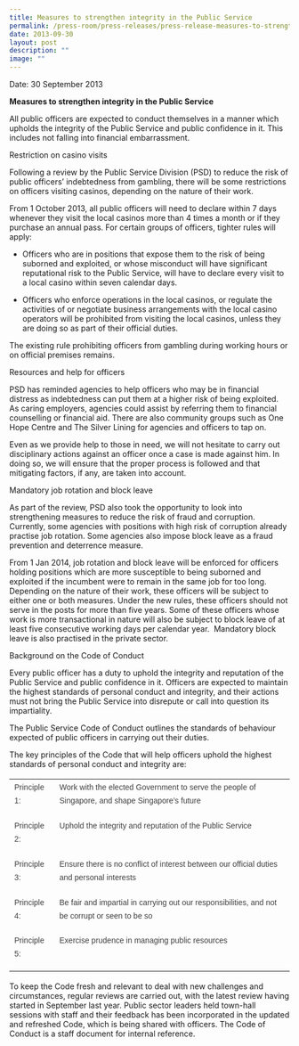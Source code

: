 ```yaml
---
title: Measures to strengthen integrity in the Public Service
permalink: /press-room/press-releases/press-release-measures-to-strengthen-integrity-in-the-public-service/
date: 2013-09-30
layout: post
description: ""
image: ""
---
```


Date: 30 September 2013

**Measures to strengthen integrity in the Public Service**

All public officers are expected to conduct themselves in a manner which upholds the integrity of the Public Service and public confidence in it. This includes not falling into financial embarrassment.

Restriction on casino visits

Following a review by the Public Service Division (PSD) to reduce the risk of public officers’ indebtedness from gambling, there will be some restrictions on officers visiting casinos, depending on the nature of their work.

From 1 October 2013, all public officers will need to declare within 7 days whenever they visit the local casinos more than 4 times a month or if they purchase an annual pass. For certain groups of officers, tighter rules will apply:

*   Officers who are in positions that expose them to the risk of being suborned and exploited, or whose misconduct will have significant reputational risk to the Public Service, will have to declare every visit to a local casino within seven calendar days.

*   Officers who enforce operations in the local casinos, or regulate the activities of or negotiate business arrangements with the local casino operators will be prohibited from visiting the local casinos, unless they are doing so as part of their official duties.

The existing rule prohibiting officers from gambling during working hours or on official premises remains.

Resources and help for officers

PSD has reminded agencies to help officers who may be in financial distress as indebtedness can put them at a higher risk of being exploited. As caring employers, agencies could assist by referring them to financial counselling or financial aid. There are also community groups such as One Hope Centre and The Silver Lining for agencies and officers to tap on.

Even as we provide help to those in need, we will not hesitate to carry out disciplinary actions against an officer once a case is made against him. In doing so, we will ensure that the proper process is followed and that mitigating factors, if any, are taken into account.

Mandatory job rotation and block leave 

As part of the review, PSD also took the opportunity to look into strengthening measures to reduce the risk of fraud and corruption. Currently, some agencies with positions with high risk of corruption already practise job rotation. Some agencies also impose block leave as a fraud prevention and deterrence measure.

From 1 Jan 2014, job rotation and block leave will be enforced for officers holding positions which are more susceptible to being suborned and exploited if the incumbent were to remain in the same job for too long. Depending on the nature of their work, these officers will be subject to either one or both measures. Under the new rules, these officers should not serve in the posts for more than five years. Some of these officers whose work is more transactional in nature will also be subject to block leave of at least five consecutive working days per calendar year.  Mandatory block leave is also practised in the private sector.

Background on the Code of Conduct

Every public officer has a duty to uphold the integrity and reputation of the Public Service and public confidence in it. Officers are expected to maintain the highest standards of personal conduct and integrity, and their actions must not bring the Public Service into disrepute or call into question its impartiality.

The Public Service Code of Conduct outlines the standards of behaviour expected of public officers in carrying out their duties.

The key principles of the Code that will help officers uphold the highest standards of personal conduct and integrity are:

<table style="font-style: normal; font-variant-caps: normal; font-weight: 400; letter-spacing: normal; orphans: auto; text-align: start; text-transform: none; white-space: normal; widows: auto; word-spacing: 0px; -webkit-text-size-adjust: auto; -webkit-text-stroke-width: 0px; text-decoration: none; box-sizing: border-box; vertical-align: top; caret-color: rgb(63, 63, 63); color: rgb(63, 63, 63); font-family: &quot;DM Sans&quot;, sans-serif; font-size: 18px;"><tbody style="box-sizing: border-box; vertical-align: top;"><tr style="box-sizing: border-box; vertical-align: top;"><td style="box-sizing: border-box; vertical-align: top;"><p style="box-sizing: border-box; vertical-align: top; margin-top: 0px; font-size: 0.875rem; line-height: 1.71429em; margin-bottom: 1em;">Principle 1:</p></td><td style="box-sizing: border-box; vertical-align: top;"><p style="box-sizing: border-box; vertical-align: top; margin-top: 0px; font-size: 0.875rem; line-height: 1.71429em; margin-bottom: 1em;">Work with the elected Government to serve the people of Singapore, and shape Singapore’s future</p></td></tr><tr style="box-sizing: border-box; vertical-align: top;"><td style="box-sizing: border-box; vertical-align: top;"><p style="box-sizing: border-box; vertical-align: top; margin-top: 0px; font-size: 0.875rem; line-height: 1.71429em; margin-bottom: 1em;">Principle 2:</p></td><td style="box-sizing: border-box; vertical-align: top;"><p style="box-sizing: border-box; vertical-align: top; margin-top: 0px; font-size: 0.875rem; line-height: 1.71429em; margin-bottom: 1em;">Uphold the integrity and reputation of the Public Service</p></td></tr><tr style="box-sizing: border-box; vertical-align: top;"><td style="box-sizing: border-box; vertical-align: top;"><p style="box-sizing: border-box; vertical-align: top; margin-top: 0px; font-size: 0.875rem; line-height: 1.71429em; margin-bottom: 1em;">Principle 3:</p></td><td style="box-sizing: border-box; vertical-align: top;"><p style="box-sizing: border-box; vertical-align: top; margin-top: 0px; font-size: 0.875rem; line-height: 1.71429em; margin-bottom: 1em;">Ensure there is no conflict of interest between our official duties and personal interests</p></td></tr><tr style="box-sizing: border-box; vertical-align: top;"><td style="box-sizing: border-box; vertical-align: top;"><p style="box-sizing: border-box; vertical-align: top; margin-top: 0px; font-size: 0.875rem; line-height: 1.71429em; margin-bottom: 1em;">Principle 4:</p></td><td style="box-sizing: border-box; vertical-align: top;"><p style="box-sizing: border-box; vertical-align: top; margin-top: 0px; font-size: 0.875rem; line-height: 1.71429em; margin-bottom: 1em;">Be fair and impartial in carrying out our responsibilities, and not be corrupt or seen to be so</p></td></tr><tr style="box-sizing: border-box; vertical-align: top;"><td style="box-sizing: border-box; vertical-align: top;"><p style="box-sizing: border-box; vertical-align: top; margin-top: 0px; font-size: 0.875rem; line-height: 1.71429em; margin-bottom: 1em;">Principle 5:</p></td><td style="box-sizing: border-box; vertical-align: top;"><p style="box-sizing: border-box; vertical-align: top; margin-top: 0px; font-size: 0.875rem; line-height: 1.71429em; margin-bottom: 1em;">Exercise prudence in managing public resources</p></td></tr></tbody></table>

To keep the Code fresh and relevant to deal with new challenges and circumstances, regular reviews are carried out, with the latest review having started in September last year. Public sector leaders held town-hall sessions with staff and their feedback has been incorporated in the updated and refreshed Code, which is being shared with officers. The Code of Conduct is a staff document for internal reference.